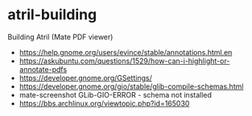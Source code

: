 # atril-building
Building Atril (Mate PDF viewer)

* https://help.gnome.org/users/evince/stable/annotations.html.en
* https://askubuntu.com/questions/1529/how-can-i-highlight-or-annotate-pdfs
* https://developer.gnome.org/GSettings/
* https://developer.gnome.org/gio/stable/glib-compile-schemas.html
*  mate-screenshot GLib-GIO-ERROR - schema not installed
 * https://bbs.archlinux.org/viewtopic.php?id=165030
